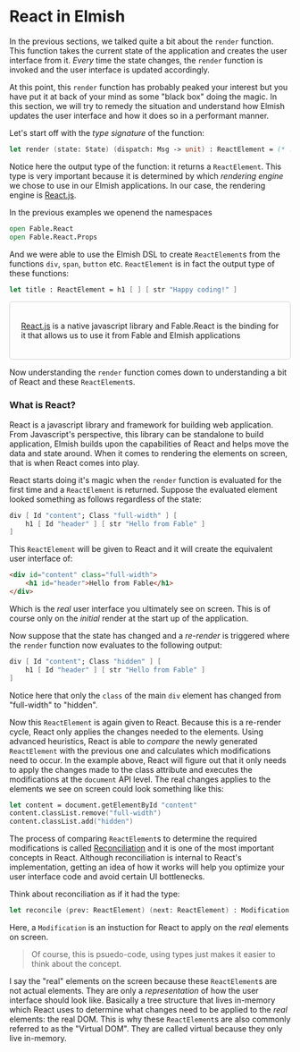 # React in Elmish

In the previous sections, we talked quite a bit about the `render` function. This function takes the current state of the application and creates the user interface from it. *Every* time the state changes, the `render` function is invoked and the user interface is updated accordingly. 

At this point, this `render` function has probably peaked your interest but you have put it at back of your mind as some "black box" doing the magic. In this section, we will try to remedy the situation and understand how Elmish updates the user interface and how it does so in a performant manner. 

Let's start off with the *type signature* of the function:
```fsharp
let render (state: State) (dispatch: Msg -> unit) : ReactElement = (* . . . *)
``` 
Notice here the output type of the function: it returns a `ReactElement`. This type is very important because it is determined by which *rendering engine* we chose to use in our Elmish applications. In our case, the rendering engine is [React.js](https://reactjs.org/). 

In the previous examples we openend the namespaces
```fsharp
open Fable.React
open Fable.React.Props
```
And we were able to use the Elmish DSL to create `ReactElement`s from the functions `div`, `span`, `button` etc. `ReactElement` is in fact the output type of these functions:
```fsharp
let title : ReactElement = h1 [ ] [ str "Happy coding!" ]
```
<div style="padding:20px; border: 1px solid lightgrey;border-radius:5px;">

[React.js](https://reactjs.org) is a native javascript library and Fable.React is the binding for it that allows us to use it from Fable and Elmish applications

</div>

Now understanding the `render` function comes down to understanding a bit of React and these `ReactElement`s. 

### What is React?

React is a javascript library and framework for building web application. From Javascript's perspective, this library can be standalone to build application, Elmish builds upon the capabilities of React and helps move the data and state around. When it comes to rendering the elements on screen, that is when React comes into play.

React starts doing it's magic when the `render` function is evaluated for the first time and a `ReactElement` is returned. Suppose the evaluated element looked something as follows regardless of the state:
```fsharp
div [ Id "content"; Class "full-width" ] [
    h1 [ Id "header" ] [ str "Hello from Fable" ]
]
```
This `ReactElement` will be given to React and it will create the equivalent user interface of:
```html
<div id="content" class="full-width">
    <h1 id="header">Hello from Fable</h1>
</div>
```
Which is the *real* user interface you ultimately see on screen. This is of course only on the *initial* render at the start up of the application. 

Now suppose that the state has changed and a *re-render* is triggered where the `render` function now evaluates to the following output:
```fsharp
div [ Id "content"; Class "hidden" ] [
    h1 [ Id "header" ] [ str "Hello from Fable" ]
]
``` 
Notice here that only the `class` of the main `div` element has changed from "full-width" to "hidden". 

Now this `ReactElement` is again given to React. Because this is a re-render cycle, React only applies the changes needed to the elements. Using advanced heuristics, React is able to *compare* the newly generated `ReactElement` with the previous one and calculates which modifications need to occur. In the example above, React will figure out that it only needs to apply the changes made to the class attribute and executes the modifications at the `document` API level. The real changes applies to the elements we see on screen could look something like this:
```fsharp
let content = document.getElementById "content"
content.classList.remove("full-width")
content.classList.add("hidden")
```
The process of comparing `ReactElement`s to determine the required modifications is called [Reconciliation](https://reactjs.org/docs/reconciliation.html) and it is one of the most important concepts in React. Although reconciliation is internal to React's implementation, getting an idea of how it works will help you optimize your user interface code and avoid certain UI bottlenecks.  

Think about reconciliation as if it had the type:
```fsharp
let reconcile (prev: ReactElement) (next: ReactElement) : Modification list = (*...*)
```
Here, a `Modification` is an instuction for React to apply on the *real* elements on screen. 

> Of course, this is psuedo-code, using types just makes it easier to think about the concept. 

I say the "real" elements on the screen because these `ReactElement`s are not actual elements. They are only a *representation* of how the user interface should look like. Basically a tree structure that lives in-memory which React uses to determine what changes need to be applied to the *real* elements: the real DOM. This is why these `ReactElement`s are also commonly referred to as the "Virtual DOM". They are called virtual because they only live in-memory. 
